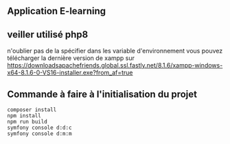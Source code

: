 ## Application E-learning
## veiller utilisé php8
n'oublier pas de la spécifier dans les variable d'environnement 
vous pouvez télécharger la dernière version de xampp sur 
https://downloadsapachefriends.global.ssl.fastly.net/8.1.6/xampp-windows-x64-8.1.6-0-VS16-installer.exe?from_af=true

## Commande à faire à l'initialisation du projet
```
composer install
npm install
npm run build
symfony console d:d:c
symfony console d:m:m
```
